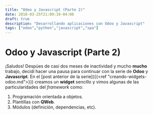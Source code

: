 ```yaml
---
title: "Odoo y Javascript (Parte 2)"
date: 2018-03-25T21:09:19-04:00
draft: true
description: "Desarrollando aplicaciones con Odoo y Javascript"
tags: ["odoo","python","javascript","spa"]
---
```


# Odoo y Javascript (Parte 2)

¡Saludos! Despúes de casi dos meses de inactividad y mucho **mucho** trabajo,
decidí hacer una pausa para continuar con la serie de **Odoo** y **Javascript**.
En el [post anterior de la serie]({{<ref "creando-widgets-odoo.md">}}) creamos
un **widget** sencillo y vimos algunas de las particularidades del *framework*
como:

1. Programación orientada a objetos.
2. Plantillas con **QWeb**.
3. Módulos (definición, dependencias, etc).
